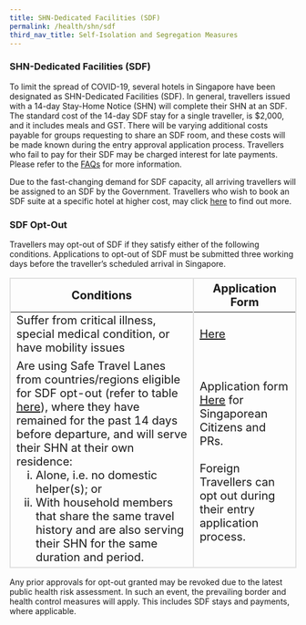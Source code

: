 ```yaml
---
title: SHN-Dedicated Facilities (SDF)
permalink: /health/shn/sdf
third_nav_title: Self-Isolation and Segregation Measures
---
```


### SHN-Dedicated Facilities (SDF)

To limit the spread of COVID-19, several hotels in Singapore have been designated as SHN-Dedicated Facilities (SDF). In general, travellers issued with a 14-day Stay-Home Notice (SHN) will complete their SHN at an SDF. The standard cost of the 14-day SDF stay for a single traveller, is $2,000, and it includes meals and GST. There will be varying additional costs payable for groups requesting to share an SDF room, and these costs will be made known during the entry approval application process. Travellers who fail to pay for their SDF may be charged interest for late payments.  Please refer to the [FAQs](/health/faq#shnsdf) for more information.

Due to the fast-changing demand for SDF capacity, all arriving travellers will be assigned to an SDF by the Government. Travellers who wish to book an SDF suite at a specific hotel at higher cost, may click [here](/health/shn/sdfupgrade) to find out more.

### SDF Opt-Out

Travellers may opt-out of SDF if they satisfy either of the following conditions. Applications to opt-out of SDF must be submitted three working days before the traveller’s scheduled arrival in Singapore.

<table>
  <thead>
    <tr>
      <th style="font-size:20px; margin-top:0px; margin-bottom:0px;  border-left:2px solid #E0E0E0; border-top:2px solid #E0E0E0; border-right:2px solid #E0E0E0;">Conditions</th>
      <th style="font-size:20px; margin-top:0px; margin-bottom:0px; border-top:2px solid #E0E0E0; border-right:2px solid #E0E0E0;">Application Form</th>
    </tr>
  </thead>
  <tbody>
    <tr>
      <td  style="font-size:20px; margin-top:0px; margin-bottom:0px; border-left:2px solid #E0E0E0; border-right:2px solid #E0E0E0;">Suffer from critical illness, special medical condition, or have mobility issues
</td>
      <td style="font-size:20px; margin-top:0px; margin-bottom:0px; border-right:2px solid #E0E0E0;"><a href="https://go.gov.sg/shnhotelneeds">Here</a></td>
    </tr>
        <tr>
      <td style="font-size:20px; margin-top:0px; margin-bottom:0px; border-left:2px solid #E0E0E0; border-right:2px solid #E0E0E0; border-bottom:2px solid #E0E0E0;">Are using Safe Travel Lanes from countries/regions eligible for SDF opt-out (refer to table <a href="/files/SHN-and-swab-summary.pdf">here</a>), where they have remained for the past 14 days before departure, and will serve their SHN at their own residence:
          <ol style="margin-top:0px; margin-bottom:0px; font-size:20px; list-style-type:lower-roman">
            <li style="margin-top:0px; margin-bottom:0px; font-size:20px;"> Alone, i.e. no domestic helper(s); or </li>
<li style="margin-top:0px; margin-bottom:0px; font-size:20px;"> With household members that share the same travel history and are also serving their SHN for the same duration and period.</li>
        </ol>
           </td>
      <td style="font-size:20px; margin-top:0px; margin-bottom:0px; border-bottom:2px solid #E0E0E0; border-right:2px solid #E0E0E0;">Application form <a href="/sc-pr/opt-out/apply-now">Here</a> for Singaporean Citizens and PRs. <br/><br/> Foreign Travellers can opt out during their entry application process. 
</td>
    </tr>
  </tbody>
  </table>
  
Any prior approvals for opt-out granted may be revoked due to the latest public health risk assessment. In such an event, the prevailing border and health control measures will apply. This includes SDF stays and payments, where applicable. 
